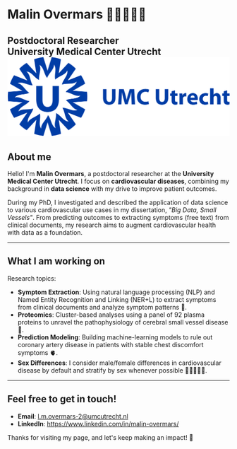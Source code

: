 # Malin Overmars 👋🏼👩🏼‍💻 
**Postdoctoral Researcher**  
**University Medical Center Utrecht**
![My profile image](umc-utrecht-1.svg)
---

## About me

Hello! I'm **Malin Overmars**, a postdoctoral researcher at the **University Medical Center Utrecht**. I focus on **cardiovascular diseases**, combining my background in **data science** with my drive to improve patient outcomes.

During my PhD, I investigated and described the application of data science to various cardiovascular use cases in my dissertation, *"Big Data, Small Vessels"*. From predicting outcomes to extracting symptoms (free text) from clinical documents, my research aims to augment cardiovascular health with data as a foundation.

---

## What I am working on

Research topics:

- **Symptom Extraction**: Using natural language processing (NLP) and Named Entity Recognition and Linking (NER+L) to extract symptoms from clinical documents and analyze symptom patterns 📑.
- **Proteomics**: Cluster-based analyses using a panel of 92 plasma proteins to unravel the pathophysiology of cerebral small vessel disease 🧠. 
- **Prediction Modeling**: Building machine-learning models to rule out coronary artery disease in patients with stable chest discomfort symptoms 🫀.  
- **Sex Differences**: I consider male/female differences in cardiovascular disease by default and stratify by sex whenever possible 👩🏻‍🤝‍👨🏿.

---

## Feel free to get in touch!
- **Email**: l.m.overmars-2@umcutrecht.nl
- **LinkedIn**: https://www.linkedin.com/in/malin-overmars/

Thanks for visiting my page, and let's keep making an impact! 🌟
